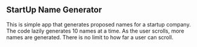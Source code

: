 ## StartUp Name Generator
This is simple app that generates proposed names for a startup company. 
The code lazily generates 10 names at a time. As the user scrolls, more names are generated. There is no limit to how far a user can scroll.

